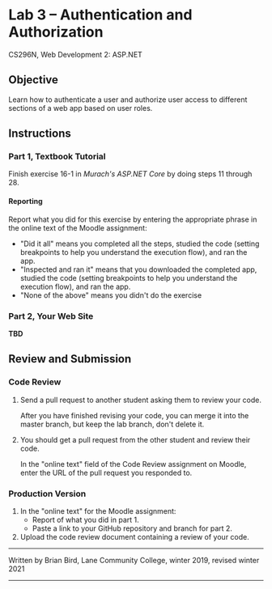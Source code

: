 # Lab 3 – Authentication and Authorization

CS296N, Web Development 2: ASP.NET



## Objective

Learn how to authenticate a user and authorize user access to different sections of a web app based on user roles.



## Instructions

### Part 1, Textbook Tutorial

Finish exercise 16-1 in *Murach's ASP.NET Core* by doing steps 11 through 28.

#### Reporting

Report what you did for this exercise by entering the appropriate phrase in the online text of the Moodle assignment:

- "Did it all" means you completed all the steps, studied the code (setting breakpoints to help you understand the execution flow), and ran the app.
- "Inspected and ran it" means that you downloaded the completed app, studied the code (setting breakpoints to help you understand the execution flow), and ran the app.
- "None of the above" means you didn't do the exercise

### Part 2, Your Web Site

**TBD**

  

## Review and Submission

### Code Review

1. Send a pull request to another student asking them to review your code. 

   After you have finished revising your code, you can merge it into the master branch, but keep the lab branch, don't delete it.

2. You should get a pull request from the other student and review their code.

   In the "online text" field of the Code Review assignment on Moodle, enter the URL of the pull request you responded to.

### Production Version

1.  In the "online text" for the Moodle assignment:
    - Report of what you did in part 1.
    - Paste a link to your GitHub repository and branch for part 2.
2.  Upload the code review document containing a review of your code.

  

------

Written by Brian Bird, Lane Community College, winter 2019, revised winter 2021

------

